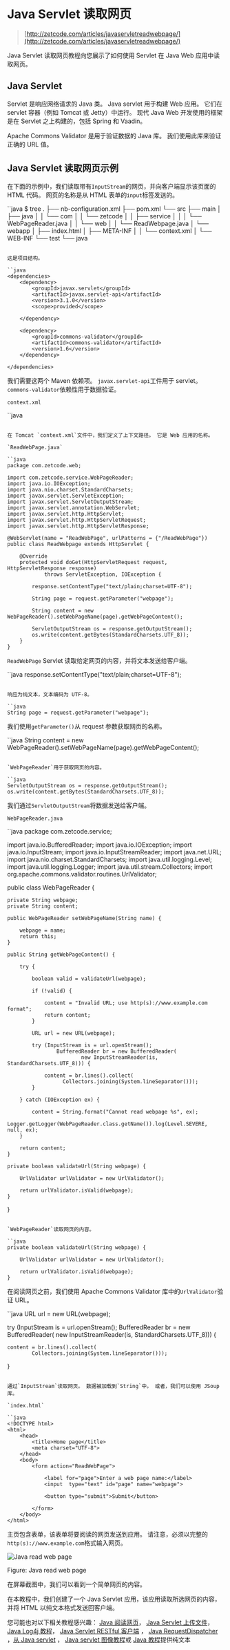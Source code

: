 # Java Servlet 读取网页

> [http://zetcode.com/articles/javaservletreadwebpage/](http://zetcode.com/articles/javaservletreadwebpage/)

Java Servlet 读取网页教程向您展示了如何使用 Servlet 在 Java Web 应用中读取网页。

## Java Servlet

Servlet 是响应网络请求的 Java 类。 Java servlet 用于构建 Web 应用。 它们在 servlet 容器（例如 Tomcat 或 Jetty）中运行。 现代 Java Web 开发使用的框架是在 Servlet 之上构建的，包括 Spring 和 Vaadin。

Apache Commons Validator 是用于验证数据的 Java 库。 我们使用此库来验证正确的 URL 值。

## Java Servlet 读取网页示例

在下面的示例中，我们读取带有`InputStream`的网页，并向客户端显示该页面的 HTML 代码。 网页的名称是从 HTML 表单的`input`标签发送的。

``java
$ tree
.
├── nb-configuration.xml
├── pom.xml
└── src
    ├── main
    │   ├── java
    │   │   └── com
    │   │       └── zetcode
    │   │           ├── service
    │   │           │   └── WebPageReader.java
    │   │           └── web
    │   │               └── ReadWebpage.java
    │   └── webapp
    │       ├── index.html
    │       ├── META-INF
    │       │   └── context.xml
    │       └── WEB-INF
    └── test
        └── java

```

这是项目结构。

``java
<dependencies>
    <dependency>
        <groupId>javax.servlet</groupId>
        <artifactId>javax.servlet-api</artifactId>
        <version>3.1.0</version>
        <scope>provided</scope>

    </dependency>

    <dependency>
        <groupId>commons-validator</groupId>
        <artifactId>commons-validator</artifactId>
        <version>1.6</version>
    </dependency>        

</dependencies>

```

我们需要这两个 Maven 依赖项。 `javax.servlet-api`工件用于 servlet。 `commons-validator`依赖性用于数据验证。

`context.xml`

``java
<?xml version="1.0" encoding="UTF-8"?>
<Context path="/JavaServletReadWebpage"/>

```

在 Tomcat `context.xml`文件中，我们定义了上下文路径。 它是 Web 应用的名称。

`ReadWebPage.java`

``java
package com.zetcode.web;

import com.zetcode.service.WebPageReader;
import java.io.IOException;
import java.nio.charset.StandardCharsets;
import javax.servlet.ServletException;
import javax.servlet.ServletOutputStream;
import javax.servlet.annotation.WebServlet;
import javax.servlet.http.HttpServlet;
import javax.servlet.http.HttpServletRequest;
import javax.servlet.http.HttpServletResponse;

@WebServlet(name = "ReadWebPage", urlPatterns = {"/ReadWebPage"})
public class ReadWebpage extends HttpServlet {

    @Override
    protected void doGet(HttpServletRequest request, HttpServletResponse response)
            throws ServletException, IOException {

        response.setContentType("text/plain;charset=UTF-8");

        String page = request.getParameter("webpage");

        String content = new WebPageReader().setWebPageName(page).getWebPageContent();

        ServletOutputStream os = response.getOutputStream();
        os.write(content.getBytes(StandardCharsets.UTF_8));
    }
}

```

`ReadWebPage` Servlet 读取给定网页的内容，并将文本发送给客户端。

``java
response.setContentType("text/plain;charset=UTF-8");

```

响应为纯文本，文本编码为 UTF-8。

``java
String page = request.getParameter("webpage");

```

我们使用`getParameter()`从 request 参数获取网页的名称。

``java
String content = new WebPageReader().setWebPageName(page).getWebPageContent();

```

`WebPageReader`用于获取网页的内容。

``java
ServletOutputStream os = response.getOutputStream();
os.write(content.getBytes(StandardCharsets.UTF_8));

```

我们通过`ServletOutputStream`将数据发送给客户端。

`WebPageReader.java`

``java
package com.zetcode.service;

import java.io.BufferedReader;
import java.io.IOException;
import java.io.InputStream;
import java.io.InputStreamReader;
import java.net.URL;
import java.nio.charset.StandardCharsets;
import java.util.logging.Level;
import java.util.logging.Logger;
import java.util.stream.Collectors;
import org.apache.commons.validator.routines.UrlValidator;

public class WebPageReader {

    private String webpage;
    private String content;

    public WebPageReader setWebPageName(String name) {

        webpage = name;
        return this;
    }

    public String getWebPageContent() {

        try {

            boolean valid = validateUrl(webpage);

            if (!valid) {

                content = "Invalid URL; use http(s)://www.example.com format";
                return content;
            }

            URL url = new URL(webpage);

            try (InputStream is = url.openStream();
                    BufferedReader br = new BufferedReader(
                            new InputStreamReader(is, StandardCharsets.UTF_8))) {

                content = br.lines().collect(
                      Collectors.joining(System.lineSeparator()));
            }

        } catch (IOException ex) {

            content = String.format("Cannot read webpage %s", ex);
            Logger.getLogger(WebPageReader.class.getName()).log(Level.SEVERE, null, ex);
        }

        return content;
    }

    private boolean validateUrl(String webpage) {

        UrlValidator urlValidator = new UrlValidator();

        return urlValidator.isValid(webpage);
    }
}

```

`WebPageReader`读取网页的内容。

``java
private boolean validateUrl(String webpage) {

    UrlValidator urlValidator = new UrlValidator();

    return urlValidator.isValid(webpage);
}

```

在阅读网页之前，我们使用 Apache Commons Validator 库中的`UrlValidator`验证 URL。

``java
URL url = new URL(webpage);

try (InputStream is = url.openStream();
        BufferedReader br = new BufferedReader(
                new InputStreamReader(is, StandardCharsets.UTF_8))) {

    content = br.lines().collect(
            Collectors.joining(System.lineSeparator()));
}

```

通过`InputStream`读取网页。 数据被加载到`String`中。 或者，我们可以使用 JSoup 库。

`index.html`

``java
<!DOCTYPE html>
<html>
    <head>
        <title>Home page</title>
        <meta charset="UTF-8">
    </head>
    <body>
        <form action="ReadWebPage">

            <label for="page">Enter a web page name:</label>
            <input  type="text" id="page" name="webpage">

            <button type="submit">Submit</button>

        </form>
    </body>
</html>

```

主页包含表单，该表单将要阅读的网页发送到应用。 请注意，必须以完整的`http(s)://www.example.com`格式输入网页。

![Java read web page](img/372dcaedb7027592796ff415f1f4fbc2.jpg)

Figure: Java read web page

在屏幕截图中，我们可以看到一个简单网页的内容。

在本教程中，我们创建了一个 Java Servlet 应用，该应用读取所选网页的内容，并将 HTML 以纯文本格式发送回客户端。

您可能也对以下相关教程感兴趣： [Java 阅读网页](/articles/javareadwebpage/)， [Java Servlet 上传文件](/articles/javaservletuploadfile/)， [Java Log4j 教程](/java/log4j/)， [Java Servlet RESTful 客户端](/articles/javaservletrestclient/) ， [Java RequestDispatcher](/java/requestdispatcher/) ，[从 Java servlet](/articles/javaservlettext/) ， [Java servlet 图像教程](/articles/javaservletimage/)或 [Java 教程](/lang/java/)提供纯文本